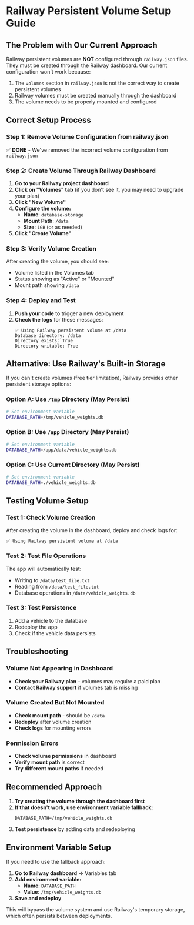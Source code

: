 # Railway Persistent Volume Setup Guide

## The Problem with Our Current Approach

Railway persistent volumes are **NOT** configured through `railway.json` files. They must be created through the Railway dashboard. Our current configuration won't work because:

1. The `volumes` section in `railway.json` is not the correct way to create persistent volumes
2. Railway volumes must be created manually through the dashboard
3. The volume needs to be properly mounted and configured

## Correct Setup Process

### Step 1: Remove Volume Configuration from railway.json

✅ **DONE** - We've removed the incorrect volume configuration from `railway.json`

### Step 2: Create Volume Through Railway Dashboard

1. **Go to your Railway project dashboard**
2. **Click on "Volumes" tab** (if you don't see it, you may need to upgrade your plan)
3. **Click "New Volume"**
4. **Configure the volume:**
   - **Name**: `database-storage`
   - **Mount Path**: `/data`
   - **Size**: `1GB` (or as needed)
5. **Click "Create Volume"**

### Step 3: Verify Volume Creation

After creating the volume, you should see:

- Volume listed in the Volumes tab
- Status showing as "Active" or "Mounted"
- Mount path showing `/data`

### Step 4: Deploy and Test

1. **Push your code** to trigger a new deployment
2. **Check the logs** for these messages:
   ```
   ✅ Using Railway persistent volume at /data
   Database directory: /data
   Directory exists: True
   Directory writable: True
   ```

## Alternative: Use Railway's Built-in Storage

If you can't create volumes (free tier limitation), Railway provides other persistent storage options:

### Option A: Use `/tmp` Directory (May Persist)

```bash
# Set environment variable
DATABASE_PATH=/tmp/vehicle_weights.db
```

### Option B: Use `/app` Directory (May Persist)

```bash
# Set environment variable
DATABASE_PATH=/app/data/vehicle_weights.db
```

### Option C: Use Current Directory (May Persist)

```bash
# Set environment variable
DATABASE_PATH=./vehicle_weights.db
```

## Testing Volume Setup

### Test 1: Check Volume Creation

After creating the volume in the dashboard, deploy and check logs for:

```
✅ Using Railway persistent volume at /data
```

### Test 2: Test File Operations

The app will automatically test:

- Writing to `/data/test_file.txt`
- Reading from `/data/test_file.txt`
- Database operations in `/data/vehicle_weights.db`

### Test 3: Test Persistence

1. Add a vehicle to the database
2. Redeploy the app
3. Check if the vehicle data persists

## Troubleshooting

### Volume Not Appearing in Dashboard

- **Check your Railway plan** - volumes may require a paid plan
- **Contact Railway support** if volumes tab is missing

### Volume Created But Not Mounted

- **Check mount path** - should be `/data`
- **Redeploy** after volume creation
- **Check logs** for mounting errors

### Permission Errors

- **Check volume permissions** in dashboard
- **Verify mount path** is correct
- **Try different mount paths** if needed

## Recommended Approach

1. **Try creating the volume through the dashboard first**
2. **If that doesn't work, use environment variable fallback:**
   ```
   DATABASE_PATH=/tmp/vehicle_weights.db
   ```
3. **Test persistence** by adding data and redeploying

## Environment Variable Setup

If you need to use the fallback approach:

1. **Go to Railway dashboard** → Variables tab
2. **Add environment variable:**
   - **Name**: `DATABASE_PATH`
   - **Value**: `/tmp/vehicle_weights.db`
3. **Save and redeploy**

This will bypass the volume system and use Railway's temporary storage, which often persists between deployments.
